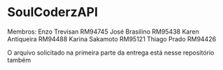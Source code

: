 # SoulCoderzAPI
Membros:
Enzo Trevisan RM94745
José Brasilino RM95438
Karen Antiqueira RM94488
Karina Sakamoto RM95121
Thiago Prado RM94426

O arquivo solicitado na primeira parte da entrega está nesse repositório também
